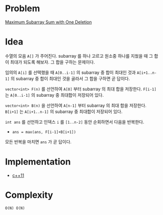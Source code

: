 # Problem

[Maximum Subarray Sum with One Deletion](https://leetcode.com/problems/maximum-subarray-sum-with-one-deletion/)

# Idea

수열의 모음 `A[]` 가 주어진다. subarray 를 하나 고르고 원소중 하나를
지웠을 때 그 합이 최대가 되도록 해보자. 그 합을 구하는 문제이다.

임의의 `A[i]` 를 선택했을 때 `A[0..i-1]` 의 subarray 중 합이 최대인
것과 `A[i+1..n-1]` 의 subarray 중 합이 최대인 것을 골라서 그 합을
구하면 곧 답이다.

`vector<int> F(n)` 를 선언하여 `A[0]` 부터 subarray 의 최대 합을
저장한다. `F[i-1]` 는 `A[0..i-1]` 의 subarray 중 최대합이 저장되어
있다.

`vector<int> B(n)` 을 선언하여 `A[n-1]` 부터 subarray 의 최대 합을
저장한다. `B[i+1]` 는 `A[i+1..n-1]` 의 subarray 중 최대합이 저장되어
있다.

`int ans` 를 선언하고 인덱스 `i` 를 `[1..n-2]` 동안 순회하면서 다음을
반복한다.

* `ans = max(ans, F[i-1]+B[i+1])`

모든 반복을 마치면 `ans` 가 곧 답이다.
 
# Implementation

* [c++11](a.cpp)

# Complexity

```
O(N) O(N)
```

